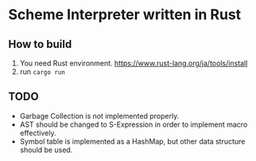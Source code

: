 # Scheme Interpreter written in Rust
## How to build
1. You need Rust environment. https://www.rust-lang.org/ja/tools/install
2. run `cargo run`

## TODO
* Garbage Collection is not implemented properly.
* AST should be changed to S-Expression in order to implement macro effectively.
* Symbol table is implemented as a HashMap, but other data structure should be used.
